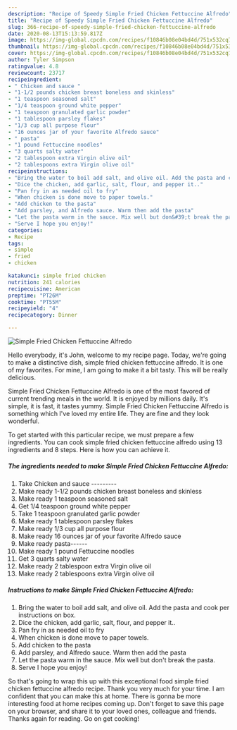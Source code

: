 ```yaml
---
description: "Recipe of Speedy Simple Fried Chicken Fettuccine Alfredo"
title: "Recipe of Speedy Simple Fried Chicken Fettuccine Alfredo"
slug: 366-recipe-of-speedy-simple-fried-chicken-fettuccine-alfredo
date: 2020-08-13T15:13:59.817Z
image: https://img-global.cpcdn.com/recipes/f10846b08e04bd4d/751x532cq70/simple-fried-chicken-fettuccine-alfredo-recipe-main-photo.jpg
thumbnail: https://img-global.cpcdn.com/recipes/f10846b08e04bd4d/751x532cq70/simple-fried-chicken-fettuccine-alfredo-recipe-main-photo.jpg
cover: https://img-global.cpcdn.com/recipes/f10846b08e04bd4d/751x532cq70/simple-fried-chicken-fettuccine-alfredo-recipe-main-photo.jpg
author: Tyler Simpson
ratingvalue: 4.8
reviewcount: 23717
recipeingredient:
- " Chicken and sauce "
- "1-1/2 pounds chicken breast boneless and skinless"
- "1 teaspoon seasoned salt"
- "1/4 teaspoon ground white pepper"
- "1 teaspoon granulated garlic powder"
- "1 tablespoon parsley flakes"
- "1/3 cup all purpose flour"
- "16 ounces jar of your favorite Alfredo sauce"
- " pasta"
- "1 pound Fettuccine noodles"
- "3 quarts salty water"
- "2 tablespoon extra Virgin olive oil"
- "2 tablespoons extra Virgin olive oil"
recipeinstructions:
- "Bring the water to boil add salt, and olive oil. Add the pasta and cook per instructions on box."
- "Dice the chicken, add garlic, salt, flour, and pepper it.."
- "Pan fry in as needed oil to fry"
- "When chicken is done move to paper towels."
- "Add chicken to the pasta"
- "Add parsley, and Alfredo sauce. Warm then add the pasta"
- "Let the pasta warm in the sauce. Mix well but don&#39;t break the pasta."
- "Serve I hope you enjoy!"
categories:
- Recipe
tags:
- simple
- fried
- chicken

katakunci: simple fried chicken 
nutrition: 241 calories
recipecuisine: American
preptime: "PT26M"
cooktime: "PT55M"
recipeyield: "4"
recipecategory: Dinner

---
```



![Simple Fried Chicken Fettuccine Alfredo](https://img-global.cpcdn.com/recipes/f10846b08e04bd4d/751x532cq70/simple-fried-chicken-fettuccine-alfredo-recipe-main-photo.jpg)

Hello everybody, it's John, welcome to my recipe page. Today, we're going to make a distinctive dish, simple fried chicken fettuccine alfredo. It is one of my favorites. For mine, I am going to make it a bit tasty. This will be really delicious.



Simple Fried Chicken Fettuccine Alfredo is one of the most favored of current trending meals in the world. It is enjoyed by millions daily. It's simple, it is fast, it tastes yummy. Simple Fried Chicken Fettuccine Alfredo is something which I've loved my entire life. They are fine and they look wonderful.


To get started with this particular recipe, we must prepare a few ingredients. You can cook simple fried chicken fettuccine alfredo using 13 ingredients and 8 steps. Here is how you can achieve it.

<!--inarticleads1-->

##### The ingredients needed to make Simple Fried Chicken Fettuccine Alfredo:

1. Take  Chicken and sauce ---------
1. Make ready 1-1/2 pounds chicken breast boneless and skinless
1. Make ready 1 teaspoon seasoned salt
1. Get 1/4 teaspoon ground white pepper
1. Take 1 teaspoon granulated garlic powder
1. Make ready 1 tablespoon parsley flakes
1. Make ready 1/3 cup all purpose flour
1. Make ready 16 ounces jar of your favorite Alfredo sauce
1. Make ready  pasta------
1. Make ready 1 pound Fettuccine noodles
1. Get 3 quarts salty water
1. Make ready 2 tablespoon extra Virgin olive oil
1. Make ready 2 tablespoons extra Virgin olive oil




<!--inarticleads2-->

##### Instructions to make Simple Fried Chicken Fettuccine Alfredo:

1. Bring the water to boil add salt, and olive oil. Add the pasta and cook per instructions on box.
1. Dice the chicken, add garlic, salt, flour, and pepper it..
1. Pan fry in as needed oil to fry
1. When chicken is done move to paper towels.
1. Add chicken to the pasta
1. Add parsley, and Alfredo sauce. Warm then add the pasta
1. Let the pasta warm in the sauce. Mix well but don&#39;t break the pasta.
1. Serve I hope you enjoy!




So that's going to wrap this up with this exceptional food simple fried chicken fettuccine alfredo recipe. Thank you very much for your time. I am confident that you can make this at home. There is gonna be more interesting food at home recipes coming up. Don't forget to save this page on your browser, and share it to your loved ones, colleague and friends. Thanks again for reading. Go on get cooking!
